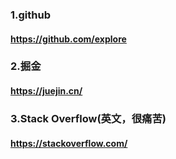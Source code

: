 ### 1.github

#### https://github.com/explore

### 2.掘金

#### https://juejin.cn/

### 3.Stack Overflow(英文，很痛苦)

#### https://stackoverflow.com/